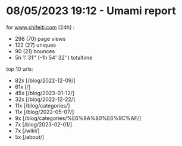 # 08/05/2023 19:12 - Umami report
for www.shifeiti.com [24h] :

 - 298 (70) page views
 - 122 (27) uniques
 - 90 (21) bounces
 - 5h 1' 31'' (-1h 54' 32'') totaltime


top 10 urls:
 - 82x [/blog/2022-12-09/]
 - 61x [/]
 - 45x [/blog/2023-01-12/]
 - 32x [/blog/2022-12-22/]
 - 11x [/blog/categories/]
 - 11x [/blog/2022-05-07/]
 - 9x [/blog/categories/%E6%8A%80%E6%9C%AF/]
 - 7x [/blog/2023-02-01/]
 - 7x [/wiki/]
 - 5x [/about/]


